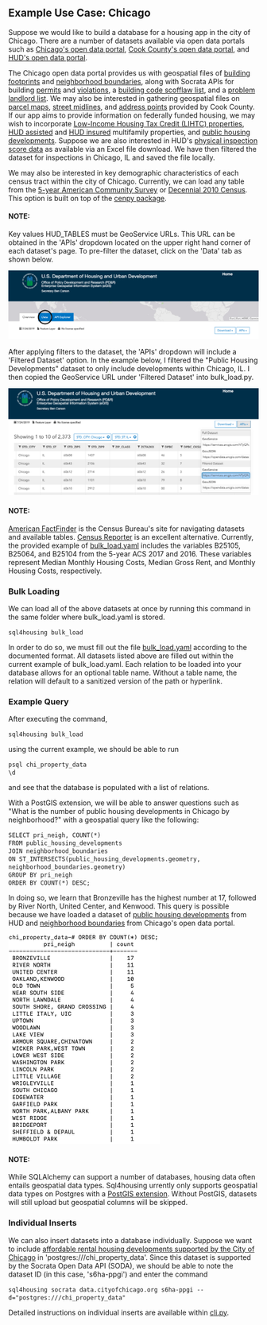 ## Example Use Case: Chicago

Suppose we would like to build a database for a housing app in the city of Chicago. There are a number of datasets available via open data portals such as [Chicago's open data portal](https://data.cityofchicago.org/), [Cook County's open data portal](https://datacatalog.cookcountyil.gov/), and [HUD's open data portal](https://hudgis-hud.opendata.arcgis.com/).

The Chicago open data portal provides us with geospatial files of [building footprints](https://data.cityofchicago.org/Buildings/Building-Footprints-current-/hz9b-7nh8) and [neighborhood boundaries](https://data.cityofchicago.org/Facilities-Geographic-Boundaries/Boundaries-Neighborhoods/bbvz-uum9), along with Socrata APIs for building [permits](https://data.cityofchicago.org/Buildings/Building-Permits/ydr8-5enu/data) and [violations](https://data.cityofchicago.org/Buildings/Building-Violations/22u3-xenr/data), a [building code scofflaw list](https://data.cityofchicago.org/Buildings/Building-Code-Scofflaw-List-Map/hgat-td99), and a [problem landlord list](https://data.cityofchicago.org/Buildings/Problem-Landlord-List-Map/dip3-ud6z). We may also be interested in gathering geospatial files on [parcel maps](https://datacatalog.cookcountyil.gov/GIS-Maps/Historical-ccgisdata-Parcels-2016/a33b-b59u), [street midlines](https://datacatalog.cookcountyil.gov/GIS-Maps/Historical-ccgisdata-Street-Midlines-2015/73aw-3v3w), and [address points](https://datacatalog.cookcountyil.gov/GIS-Maps/Historical-ccgisdata-Address-Points-for-Area-13-20/6y64-fiuv) provided by Cook County. If our app aims to provide information on federally funded housing, we may wish to incorporate [Low-Income Housing Tax Credit (LIHTC) properties](http://hudgis-hud.opendata.arcgis.com/datasets/low-income-housing-tax-credit-properties), [HUD assisted](http://hudgis-hud.opendata.arcgis.com/datasets/multifamily-properties-assisted) and [HUD insured](http://hudgis-hud.opendata.arcgis.com/datasets/hud-insured-multifamily-properties/data) multifamily properties, and [public housing developments](http://hudgis-hud.opendata.arcgis.com/datasets/public-housing-developments). Suppose we are also interested in HUD's [physical inspection score data](https://www.hud.gov/program_offices/housing/mfh/rems/remsinspecscores/remsphysinspscores) as available via an Excel file download. We have then filtered the dataset for inspections in Chicago, IL and saved the file locally.

We may also be interested in key demographic characteristics of each census tract within the city of Chicago. Currently, we can load any table from the [5-year American Community Survey](https://www.census.gov/programs-surveys/acs/technical-documentation/table-and-geography-changes/2017/5-year.html) or [Decennial 2010 Census](https://www.census.gov/programs-surveys/decennial-census/decade/2010/about-2010.html). This option is built on top of the [cenpy package](https://github.com/cenpy-devs/cenpy).

#### NOTE:
Key values HUD_TABLES must be GeoService URLs. This URL can be obtained in the 'APIs' dropdown located on the upper right hand corner of each dataset's page. To pre-filter the dataset, click on the 'Data' tab as shown below.

![Alt text](images/data_tab.png "Public Housing Buildings")

After applying filters to the dataset, the 'APIs' dropdown will include a 'Filtered Dataset' option. In the example below, I filtered the "Public Housing Developments" dataset to only include developments within Chicago, IL. I then copied the GeoService URL under 'Filtered Dataset' into bulk_load.py.

![Alt text](images/hud_example.png "Public Housing Buildings")

#### NOTE:
[American FactFinder](https://factfinder.census.gov/faces/nav/jsf/pages/index.xhtml) is the Census Bureau's site for navigating datasets and available tables. [Census Reporter](https://censusreporter.org/) is an excellent alternative. Currently, the provided example of [bulk_load.yaml](https://github.com/sunlightpolicy/Housing_Data/blob/master/sql4housing/bulk_load.yaml) includes the variables B25105, B25064, and B25104 from the 5-year ACS 2017 and 2016. These variables represent Median Monthly Housing Costs, Median Gross Rent, and Monthly Housing Costs, respectively.

### Bulk Loading

We can load all of the above datasets at once by running this command in the same folder where bulk_load.yaml is stored.
    
    sql4housing bulk_load

In order to do so, we must fill out the file [bulk_load.yaml](https://github.com/sunlightpolicy/Housing_Data/blob/master/sql4housing/bulk_load.yaml) according to the documented format. All datasets listed above are filled out within the current example of bulk_load.yaml. Each relation to be loaded into your database allows for an optional table name. Without a table name, the relation will default to a sanitized version of the path or hyperlink.


### Example Query

After executing the command,

    sql4housing bulk_load

using the current example, we should be able to run

    psql chi_property_data
    \d

and see that the database is populated with a list of relations.

With a PostGIS extension, we will be able to answer questions such as "What is the number of public housing developments in Chicago by neighborhood?" with a geospatial query like the following:

    SELECT pri_neigh, COUNT(*)
    FROM public_housing_developments
    JOIN neighborhood_boundaries
    ON ST_INTERSECTS(public_housing_developments.geometry, neighborhood_boundaries.geometry)
    GROUP BY pri_neigh
    ORDER BY COUNT(*) DESC;

In doing so, we learn that Bronzeville has the highest number at 17, followed by River North, United Center, and Kenwood. This query is possible because we have loaded a dataset of [public housing developments](https://hudgis-hud.opendata.arcgis.com/datasets/public-housing-developments) from HUD and [neighborhood boundaries](https://data.cityofchicago.org/Facilities-Geographic-Boundaries/Boundaries-Neighborhoods/bbvz-uum9) from Chicago's open data portal.

![Alt text](images/query_output.png "Public Housing Buildings")

#### NOTE:

While SQLAlchemy can support a number of databases, housing data often entails geospatial data types. Sql4housing urrently only supports geospatial data types on Postgres with a [PostGIS extension](https://postgis.net/install/). Without PostGIS, datasets will still upload but geospatial columns will be skipped.

### Individual Inserts

We can also insert datasets into a database individually. Suppose we want to include [affordable rental housing developments supported by the City of Chicago](https://data.cityofchicago.org/Community-Economic-Development/Affordable-Rental-Housing-Developments/s6ha-ppgi) in 'postgres:///chi_property_data'. Since this dataset is supported by the Socrata Open Data API (SODA), we should be able to note the dataset ID (in this case, 's6ha-ppgi') and enter the command

    sql4housing socrata data.cityofchicago.org s6ha-ppgi --d="postgres:///chi_property_data"

Detailed instructions on individual inserts are available within [cli.py](https://github.com/sunlightpolicy/sql4housing/blob/master/sql4housing/cli.py).

